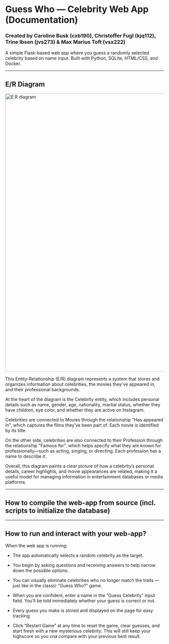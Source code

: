 # Guess Who — Celebrity Web App (Documentation)
### Created by Caroline Busk (cxb190), Christoffer Fugl (kjq112), Trine Ibsen (jvs273) \& Max Marius Toft (vsx222)

A simple Flask-based web app where you guess a randomly selected celebrity based on name input. Built with Python, SQLite, HTML/CSS, and Docker.

---

## E/R Diagram
<img width="884" alt="E:R diagram" src="https://github.com/user-attachments/assets/84a2704a-2709-42fd-ba90-2d6625dc19bb" />

This Entity-Relationship (E/R) diagram represents a system that stores and organizes information about celebrities, the movies they've appeared in, and their professional backgrounds.

At the heart of the diagram is the Celebrity entity, which includes personal details such as name, gender, age, nationality, marital status, whether they have children, eye color, and whether they are active on Instagram.

Celebrities are connected to Movies through the relationship "Has appeared in", which captures the films they’ve been part of. Each movie is identified by its title.

On the other side, celebrities are also connected to their Profession through the relationship "Famous for", which helps specify what they are known for professionally—such as acting, singing, or directing. Each profession has a name to describe it.

Overall, this diagram paints a clear picture of how a celebrity’s personal details, career highlights, and movie appearances are related, making it a useful model for managing information in entertainment databases or media platforms.

---

## How to compile the web-app from source (incl. scripts to initialize the database)
---

## How to run and interact with your web-app?
When the web app is running:

* The app automatically selects a random celebrity as the target.

* You begin by asking questions and receiving answers to help narrow down the possible options.

* You can visually eliminate celebrities who no longer match the traits — just like in the classic “Guess Who?” game.

* When you are confident, enter a name in the “Guess Celebrity” input field. You’ll be told immediately whether your guess is correct or not.

* Every guess you make is stored and displayed on the page for easy tracking.

* Click “Restart Game” at any time to reset the game, clear guesses, and start fresh with a new mysterious celebrity. This will still keep your highscore so you cna compare with your previous best result.
